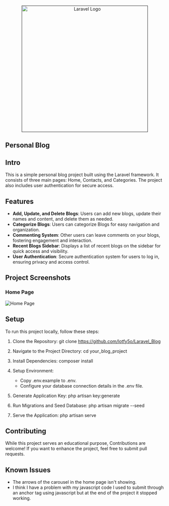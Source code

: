 <p align="center"><a href="" ><img src="https://raw.githubusercontent.com/laravel/art/master/logo-lockup/5%20SVG/2%20CMYK/1%20Full%20Color/laravel-logolockup-cmyk-red.svg" width="400" alt="Laravel Logo"></a></p>

<p align="center">
    <h2>Personal Blog</h2>
</p>

## Intro
This is a simple personal blog project built using the Laravel framework. It consists of three main pages: Home, Contacts, and Categories. The project also includes user authentication for secure access.


## Features

- **Add, Update, and Delete Blogs**: Users can add new blogs, update their names and content, and delete them as needed.
- **Categorize Blogs**: Users can categorize Blogs for easy navigation and organization.
- **Commenting System**: Other users can leave comments on your blogs, fostering engagement and interaction.
- **Recent Blogs Sidebar**: Displays a list of recent blogs on the sidebar for quick access and visibility.
- **User Authentication**: Secure authentication system for users to log in, ensuring privacy and access control.



## Project Screenshots

### Home Page
![Home Page](screenshots/home_page.png)

## Setup

To run this project locally, follow these steps:
 1. Clone the Repository:
    git clone https://github.com/lotfy5o/Laravel_Blog

 2. Navigate to the Project Directory:
    cd your_blog_project

 3. Install Dependencies:
    composer install

 4. Setup Environment:
    - Copy .env.example to .env.
    - Configure your database connection details in the .env file.

 5. Generate Application Key:
    php artisan key:generate

 6. Run Migrations and Seed Database:
    php artisan migrate --seed

 7. Serve the Application:
    php artisan serve

## Contributing
While this project serves an educational purpose, Contributions are welcome! If you want to enhance the project, feel free to submit pull requests.

## Known Issues
- The arrows of the carousel in the home page isn't showing.
- I think I have a problem with my javascript code
    I used to submit through an anchor tag using javascript but at the end of the project it stopped working.
